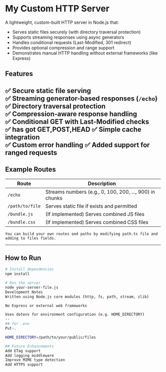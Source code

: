 # My Custom HTTP Server

A lightweight, custom-built HTTP server in Node.js that:
- Serves static files securely (with directory traversal protection)
- Supports streaming responses using async generators
- Handles conditional requests (Last-Modified, 301 redirect)
- Provides optional compression and range support
- Demonstrates manual HTTP handling without external frameworks (like Express)

## Features

✅ Secure static file serving  
✅ Streaming generator-based responses (`/echo`)  
✅ Directory traversal protection  
✅ Compression-aware response handling  
✅ Conditional GET with Last-Modified checks  
✅ has got GET,POST,HEAD
✅ Simple cache integration  
✅ Custom error handling
✅ Added support for ranged requests
---

## Example Routes

| Route | Description |
|--------|-------------|
| `/echo` | Streams numbers (e.g., 0, 100, 200, ..., 900) in chunks |
| `/path/to/file` | Serves static file if exists and permitted |
| `/bundle.js` | (If implemented) Serves combined JS files |
| `/bundle.css` | (If implemented) Serves combined CSS files |
`You can build your own routes and paths by modifying path.ts file and adding to files fields.`

---

## How to Run

```bash
# Install dependencies
npm install

# Run the server
node your-server-file.js
Development Notes
Written using Node.js core modules (http, fs, path, stream, zlib)

No Express or external web frameworks

Uses dotenv for environment configuration (e.g. HOME_DIRECTORY)
--
## for .env
Put-.

HOME_DIRECTORY=/path/to/your/public/files

## Future Enhancements
Add ETag support
Add logging middleware
Improve MIME type detection
Add HTTPS support






